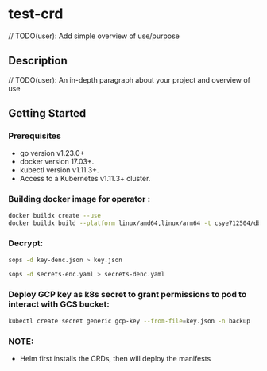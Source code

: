 # test-crd
// TODO(user): Add simple overview of use/purpose

## Description
// TODO(user): An in-depth paragraph about your project and overview of use

## Getting Started

### Prerequisites
- go version v1.23.0+
- docker version 17.03+.
- kubectl version v1.11.3+.
- Access to a Kubernetes v1.11.3+ cluster.

### Building docker image for operator : 


```sh
docker buildx create --use
docker buildx build --platform linux/amd64,linux/arm64 -t csye712504/db-backup-operator:latest --push .
```

### Decrypt: 
```sh
sops -d key-denc.json > key.json

sops -d secrets-enc.yaml > secrets-denc.yaml
```

### Deploy GCP key as k8s secret to grant permissions to pod to interact with GCS bucket:

``` sh
kubectl create secret generic gcp-key --from-file=key.json -n backup
```


### NOTE: 
 - Helm first installs the CRDs, then will deploy the manifests